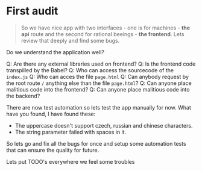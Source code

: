 # First audit

> So we have nice app with two interfaces - one is for machines - **the api** route and the second for rational beeings - **the frontend**. Lets review that deeply and find some bugs.

Do we understand the application well?

Q: Are there any external libraries used on frontend?
Q: Is the frontend code transpilled by the Babel?
Q: Who can access the sourcecode of the `index.js`
Q: Who can acces the file `page.html`
Q: Can anybody request by the root route `/` anything else than the file `page.html`?
Q: Can anyone place malitious code into the frontend?
Q: Can anyone place malitious code into the backend?

There are now test automation so lets test the app manually for now. What have you found, I have found these:

- The uppercase doesn't support czech, russian and chinese characters.
- The string parameter failed with spaces in it.

So lets go and fix all the bugs for once and setup some automation tests that can ensure the quality for future.

Lets put TODO's everywhere we feel some troubles

